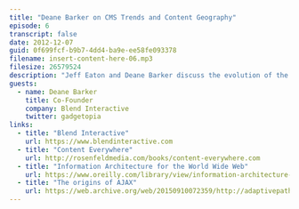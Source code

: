 ```yaml
---
title: "Deane Barker on CMS Trends and Content Geography"
episode: 6
transcript: false
date: 2012-12-07
guid: 0f699fcf-b9b7-4dd4-ba9e-ee58fe093378
filename: insert-content-here-06.mp3
filesize: 26579524
description: "Jeff Eaton and Deane Barker discuss the evolution of the CMS, its impact on content strategy, and the ins and outs of content modeling."
guests: 
  - name: Deane Barker
    title: Co-Founder
    company: Blend Interactive
    twitter: gadgetopia
links: 
  - title: "Blend Interactive"
    url: https://www.blendinteractive.com
  - title: "Content Everywhere"
    url: http://rosenfeldmedia.com/books/content-everywhere.com
  - title: "Information Architecture for the World Wide Web"
    url: https://www.oreilly.com/library/view/information-architecture-4th/9781491913529/
  - title: "The origins of AJAX"
    url: https://web.archive.org/web/20150910072359/http://adaptivepath.org/ideas/ajax-new-approach-web-applications/
---
```

